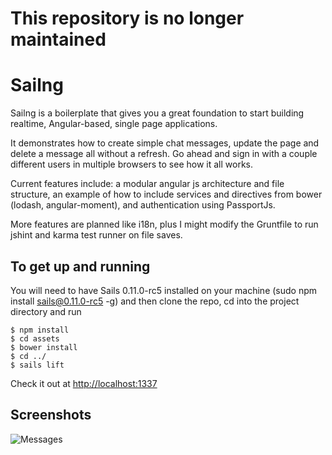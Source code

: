 # This repository is no longer maintained #

# Sailng #

Sailng is a boilerplate that gives you a great foundation to start building realtime, Angular-based, single page applications.

It demonstrates how to create simple chat messages, update the page and delete a message all without a refresh. Go ahead and sign in with a couple different users in multiple browsers to see how it all works.

Current features include: a modular angular js architecture and file structure, an example of how to include services and directives from bower (lodash, angular-moment), and authentication using PassportJs.

More features are planned like i18n, plus I might modify the Gruntfile to run jshint and karma test runner on file saves.

## To get up and running ##
You will need to have Sails 0.11.0-rc5 installed on your machine (sudo npm install sails@0.11.0-rc5 -g) and then clone the repo, cd into the project directory and run

    $ npm install
    $ cd assets
    $ bower install
    $ cd ../
    $ sails lift

Check it out at [http://localhost:1337](http://localhost:1337)

## Screenshots ##

![Messages](https://github.com/ryancp/sailng/raw/master/screenshots/sailng-messages.png)
